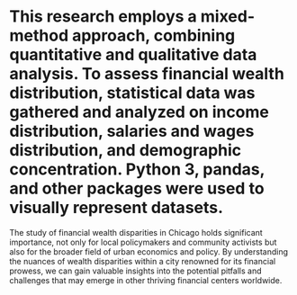 # This research employs a mixed-method approach, combining quantitative and qualitative data analysis. To assess financial wealth distribution, statistical data was gathered and analyzed on income distribution, salaries and wages distribution, and demographic concentration. Python 3, pandas, and other packages were used to visually represent datasets.
The study of financial wealth disparities in Chicago holds significant importance, not only for local policymakers and community activists but also for the broader field of urban economics and policy. By understanding the nuances of wealth disparities within a city renowned for its financial prowess, we can gain valuable insights into the potential pitfalls and challenges that may emerge in other thriving financial centers worldwide.

